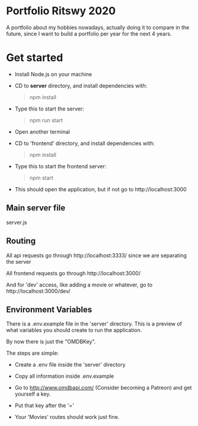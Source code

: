 # Portfolio Ritswy 2020
A portfolio about my hobbies nowadays, actually doing it to compare in the future, since I want to build a portfolio per year for the next 4 years.

# Get started
- Install Node.js on your machine
- CD to **server** directory, and install dependencies with:

  > npm install
  
- Type this to start the server:

  > npm run start
  
- Open another terminal
- CD to 'frontend' directory, and install dependencies with:

  > npm install
  
- Type this to start the frontend server:

  > npm start
  
- This should open the application, but if not go to http://localhost:3000

## Main server file
server.js

## Routing
All api requests go through http://localhost:3333/ since we are separating the server

All frontend requests go through http://localhost:3000/

And for 'dev' access, like adding a movie or whatever, go to http://localhost:3000/dev/

## Environment Variables
There is a .env.example file in the 'server' directory. This is a preview of what variables you should create to run the application.

By now there is just the "OMDBKey".

The steps are simple:

- Create a .env file inside the 'server' directory

- Copy all information inside .env.example

- Go to http://www.omdbapi.com/ (Consider becoming a Patreon) and get yourself a key.

- Put that key after the '='

- Your 'Movies' routes should work just fine.
